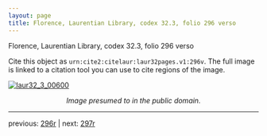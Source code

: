 ```yaml
---
layout: page
title: Florence, Laurentian Library, codex 32.3, folio 296 verso
---
```


Florence, Laurentian Library, codex 32.3, folio 296 verso

Cite this object as `urn:cite2:citelaur:laur32pages.v1:296v`.  The full image is linked to a citation tool you can use to cite regions of the image.

[![laur32_3_00600](http://www.homermultitext.org/iipsrv?IIIF=/project/homer/pyramidal/deepzoom/citelaur/laur32imgs/v1/laur32_3_00600.tif/full/800,/0/default.jpg)](http://www.homermultitext.org/ict2/?urn=urn:cite2:citelaur:laur32imgs.v1:laur32_3_00600) 

<p style="text-align: center; font-style: italic;">Image presumed to in the public domain.</p>

---

previous: [296r](../296r/) | next: [297r](../297r/)